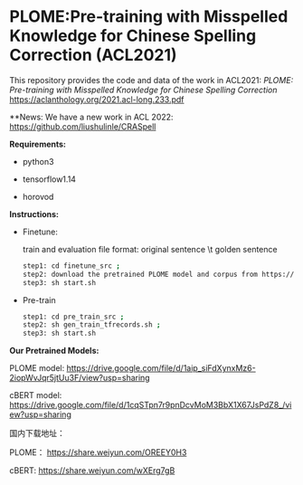 # PLOME:Pre-training with Misspelled Knowledge for Chinese Spelling Correction (ACL2021)
This repository provides the code and data of the work in ACL2021: *PLOME: Pre-training with Misspelled Knowledge for Chinese Spelling Correction* https://aclanthology.org/2021.acl-long.233.pdf

**News: We have a new work in ACL 2022: https://github.com/liushulinle/CRASpell

**Requirements:**

- python3

- tensorflow1.14

- horovod

**Instructions:**

- Finetune: 

   train and evaluation file format: original sentence \t golden sentence 
   ```bash
   step1: cd finetune_src ; 
   step2: download the pretrained PLOME model and corpus from https://drive.google.com/file/d/1aip_siFdXynxMz6-2iopWvJqr5jtUu3F/view?usp=sharing ;
   step3: sh start.sh
   ```
   
 - Pre-train
   ```bash
   step1: cd pre_train_src ;
   step2: sh gen_train_tfrecords.sh ;
   step3: sh start.sh
   ```
   
 **Our Pretrained Models:**
 
   PLOME model: https://drive.google.com/file/d/1aip_siFdXynxMz6-2iopWvJqr5jtUu3F/view?usp=sharing
   
   cBERT model: https://drive.google.com/file/d/1cqSTpn7r9pnDcvMoM3BbX1X67JsPdZ8_/view?usp=sharing
   
   国内下载地址：
   
   PLOME： https://share.weiyun.com/OREEY0H3
   
   cBERT:  https://share.weiyun.com/wXErg7gB
